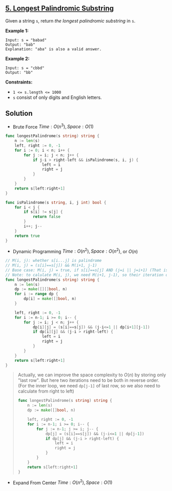 ## [5. Longest Palindromic Substring](https://leetcode.com/problems/longest-palindromic-substring/)


Given a string `s`, return _the longest palindromic substring_ in `s`.

**Example 1:**

```
Input: s = "babad"
Output: "bab"
Explanation: "aba" is also a valid answer.
```

**Example 2:**

```
Input: s = "cbbd"
Output: "bb"
```

**Constraints:**

*   `1 <= s.length <= 1000`
*   `s` consist of only digits and English letters.



## Solution

- Brute Force	$Time: O(n^3), Space: O(1)$ 

```go
func longestPalindrome(s string) string {
    n := len(s)
    left, right := 0, -1
    for i := 0; i < n; i++ {
        for j := i; j < n; j++ {
            if j-i > right-left && isPalindrome(s, i, j) {
                left = i
                right = j
            }
        }
    }
    return s[left:right+1]
}

func isPalindrome(s string, i, j int) bool {
    for i < j {
        if s[i] != s[j] {
            return false
        }
        i++; j--
    }
    return true
}
```

- Dynamic Programming	$Time: O(n^2), Space: O(n^2)$, or $O(n)$  

```go
// M(i, j): whether s[i...j] is palindrome
// M(i, j) = (s[i]==s[j]) && M(i+1, j-1)
// Base case: M(i, j) = true, if s[i]==s[j] AND (j=i || j=i+1) (That is, j-i <= 1)
// Note: to calulate M(i, j), we need M(i+1, j-1), so their iteration orders are different
func longestPalindrome(s string) string {
    n := len(s)
    dp := make([][]bool, n)
    for i := range dp {
        dp[i] = make([]bool, n)
    }

    left, right := 0, -1
    for i := n-1; i >= 0; i-- {
        for j := i; j < n; j++ {
            dp[i][j] = (s[i]==s[j]) && (j-i<=1 || dp[i+1][j-1])
            if dp[i][j] && (j-i > right-left) {
                left = i
                right = j
            }
        }
    }
    return s[left:right+1]
}
```

> Actually, we can improve the space complexity to $O(n)$ by storing only "last row". But here two iterations need to be both in reverse order. (For the inner loop, we need `dp[j-1]` of last row, so we also need to calculate from right to left)
>
> ```go
> func longestPalindrome(s string) string {
>     n := len(s)
>     dp := make([]bool, n)
> 
>     left, right := 0, -1
>     for i := n-1; i >= 0; i-- {
>         for j := n-1; j >= i; j-- {
>             dp[j] = (s[i]==s[j]) && (j-i<=1 || dp[j-1])
>             if dp[j] && (j-i > right-left) {
>                 left = i
>                 right = j
>             }
>         }
>     }
>     return s[left:right+1]
> }
> ```



- Expand From Center	$Time: O(n^2), Space: O(1)$ 

